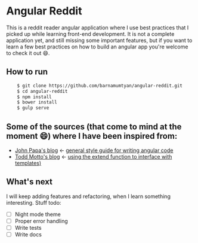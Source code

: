 # Angular Reddit #

This is a reddit reader angular application where I use best practices that I picked up while learning front-end development.
It is not a complete application yet, and still missing some important features, but if you want to learn a few best practices on how to build an angular app
you're welcome to check it out :smile:.

## How to run ##
```sh
    $ git clone https://github.com/barnamumtyan/angular-reddit.git
    $ cd angular-reddit
    $ npm install
    $ bower install
    $ gulp serve
```

## Some of the sources (that come to mind at the moment :smile:) where I have been inspired from: ##
  - [John Papa's blog](http://www.johnpapa.net/) <- [general style guide for writing angular code](https://github.com/johnpapa/angular-styleguide)
  - [Todd Motto's blog](http://toddmotto.com/) <- [using the extend function to interface with templates)](http://toddmotto.com/a-better-way-to-scope-angular-extend-no-more-vm-this/)

## What's next ##
I will keep adding features and refactoring, when I learn something interesting.
Stuff todo:
  - [ ] Night mode theme
  - [ ] Proper error handling
  - [ ] Write tests
  - [ ] Write docs
